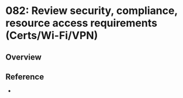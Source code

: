 # 082: Review security, compliance, resource access requirements (Certs/Wi-Fi/VPN)

## Overview



## Reference

* 

